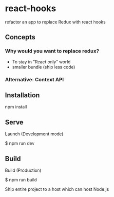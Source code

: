 # react-hooks

refactor an app to replace Redux with react hooks

## Concepts

### Why would you want to replace redux?

- To stay in "React only" world
- smaller bundle (ship less code)

### Alternative: Context API



## Installation

npm install



## Serve

Launch (Development mode)

  $ npm run dev



## Build

Build (Production)

  $ npm run build

Ship entire project to a host which can host Node.js
